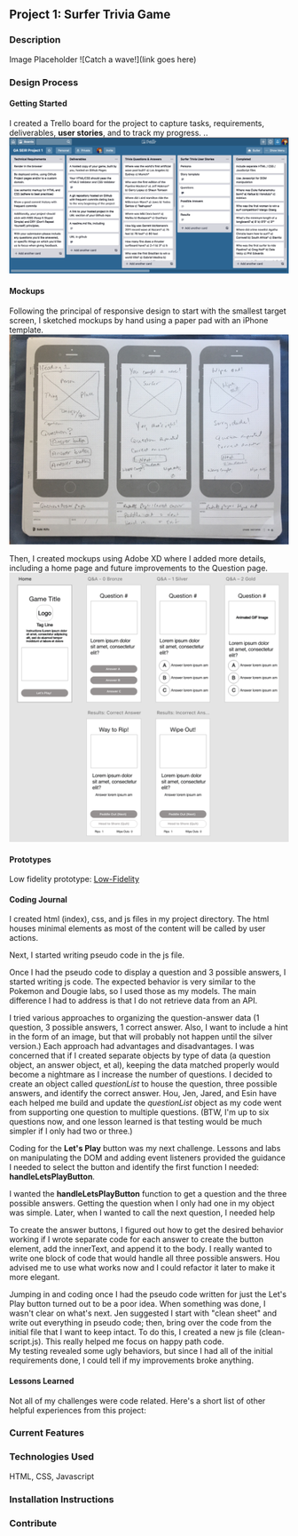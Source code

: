 ## Project 1: Surfer Trivia Game

### Description

Image Placeholder
![Catch a wave!](link goes here)

### Design Process

#### Getting Started

I created a Trello board for the project to capture tasks, requirements, deliverables, **user stories**, and to track my progress. ..
![GA SEIR 129 Project 1 Trello Board](/images/trello_board.png)

#### Mockups

Following the principal of responsive design to start with the smallest target screen, I sketched mockups by hand using a paper pad with an iPhone template.
![Hand-sketched mockups](/images/IMG_6314.jpg)

Then, I created mockups using Adobe XD where I added more details, including a home page and future improvements to the Question page.
![XD mockups](/images/XD_Mockups.png)

#### Prototypes

Low fidelity prototype: [Low-Fidelity](https://xd.adobe.com/view/83474e16-2e69-4ae0-5a98-d1051f513d9e-f576/)

#### Coding Journal

I created html (index), css, and js files in my project directory. The html houses minimal elements as most of the content will be called by user actions.

Next, I started writing pseudo code in the js file.

Once I had the pseudo code to display a question and 3 possible answers, I started writing js code. The expected behavior is very similar to the Pokemon and Dougie labs, so I used those as my models. The main difference I had to address is that I do not retrieve data from an API.

I tried various approaches to organizing the question-answer data (1 question, 3 possible answers, 1 correct answer. Also, I want to include a hint in the form of an image, but that will probably not happen until the silver version.)
Each approach had advantages and disadvantages. I was concerned that if I created separate objects by type of data (a question object, an answer object, et al), keeping the data matched properly would become a nightmare as I increase the number of questions. I decided to create an object called _questionList_ to house the question, three possible answers, and identify the correct answer. Hou, Jen, Jared, and Esin have each helped me build and update the _questionList_ object as my code went from supporting one question to multiple questions. (BTW, I'm up to six questions now, and one lesson learned is that testing would be much simpler if I only had two or three.)

Coding for the **Let's Play** button was my next challenge. Lessons and labs on manipulating the DOM and adding event listeners provided the guidance I needed to select the button and identify the first function I needed: **handleLetsPlayButton**.

I wanted the **handleLetsPlayButton** function to get a question and the three possible answers. Getting the question when I only had one in my object was simple. Later, when I wanted to call the next question, I needed help

To create the answer buttons, I figured out how to get the desired behavior working if I wrote separate code for each answer to create the button element, add the innerText, and append it to the body. I really wanted to write one block of code that would handle all three possible answers. Hou advised me to use what works now and I could refactor it later to make it more elegant.

Jumping in and coding once I had the pseudo code written for just the Let's Play button turned out to be a poor idea. When something was done, I wasn't clear on what's next. Jen suggested I start with "clean sheet" and write out everything in pseudo code; then, bring over the code from the initial file that I want to keep intact. To do this, I created a new js file (clean-script.js). This really helped me focus on happy path code.  
My testing revealed some ugly behaviors, but since I had all of the initial requirements done, I could tell if my improvements broke anything.

#### Lessons Learned

Not all of my challenges were code related. Here's a short list of other helpful experiences from this project:

### Current Features

### Technologies Used

HTML, CSS, Javascript

### Installation Instructions

### Contribute
